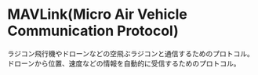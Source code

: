 # MAVLink(Micro Air Vehicle Communication Protocol)
ラジコン飛行機やドローンなどの空飛ぶラジコンと通信するためのプロトコル。
ドローンから位置、速度などの情報を自動的に受信するためのプロトコル。
